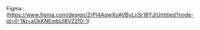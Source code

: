 Figma : (https://www.figma.com/design/ZrPI4AqwXoAVByLnSr18YJ/Untitled?node-id=0-1&t=aOkKNEmbUl8VZZf0-1)
